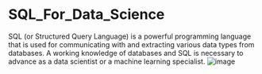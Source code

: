 # SQL_For_Data_Science
SQL (or Structured Query Language) is a powerful programming language that is used for communicating with and extracting various data types from databases. A working knowledge of databases and SQL is necessary to advance as a data scientist or a machine learning specialist.
![image](https://user-images.githubusercontent.com/102898510/179992396-553a9e2d-a50b-4cf2-8b27-80a0b19d9095.png)
